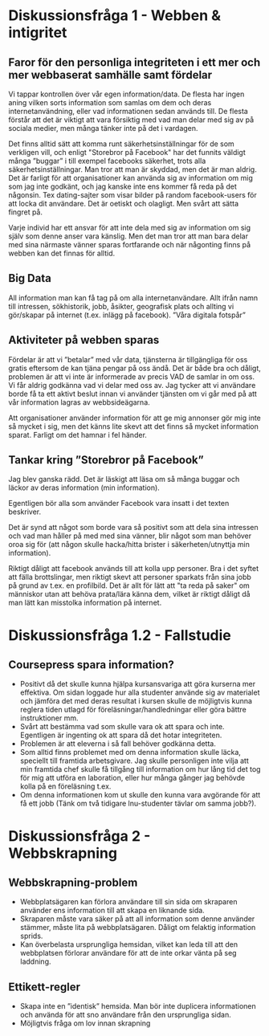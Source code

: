 Diskussionsfråga 1 - Webben & intigritet
=====================
Faror för den personliga integriteten i ett mer och mer webbaserat samhälle samt fördelar
---------------------
Vi tappar kontrollen över vår egen information/data. De flesta har ingen aning vilken sorts information som samlas om dem och deras internetanvändning, eller vad informationen sedan används till. De flesta förstår att det är viktigt att vara försiktig med vad man delar med sig av på sociala medier, men många tänker inte på det i vardagen. 

Det finns alltid sätt att komma runt säkerhetsinställningar för de som verkligen vill, och enligt "Storebror på Facebook" har det funnits väldigt många ”buggar” i till exempel facebooks säkerhet, trots alla säkerhetsinställningar. Man tror att man är skyddad, men det är man aldrig. Det är farligt för att organisationer kan använda sig av information om mig som jag inte godkänt, och jag kanske inte ens kommer få reda på det någonsin. Tex dating-sajter som visar bilder på random facebook-users för att locka dit användare. Det är oetiskt och olagligt. Men svårt att sätta fingret på. 

Varje individ har ett ansvar för att inte dela med sig av information om sig själv som denne anser vara känslig. Men det man tror att man bara delar med sina närmaste vänner sparas fortfarande och när någonting finns på webben kan det finnas för alltid.

Big Data
---------------------
All information man kan få tag på om alla internetanvändare. Allt ifrån namn till intressen, sökhistorik, jobb, åsikter, geografisk plats och allting vi gör/skapar på internet (t.ex. inlägg på facebook). ”Våra digitala fotspår”

Aktiviteter på webben sparas
---------------------
Fördelar är att vi ”betalar” med vår data, tjänsterna är tillgängliga för oss gratis eftersom de kan tjäna pengar på oss ändå. Det är både bra och dåligt, problemen är att vi inte är informerade av precis VAD de samlar in om oss. Vi får aldrig godkänna vad vi delar med oss av. Jag tycker att vi användare borde få ta ett aktivt beslut innan vi använder tjänsten om vi går med på att vår information lagras av webbsideägarna.

Att organisationer använder information för att ge mig annonser gör mig inte så mycket i sig, men det känns lite skevt att det finns så mycket information sparat. Farligt om det hamnar i fel händer.

Tankar kring ”Storebror på Facebook”
---------------------
Jag blev ganska rädd. Det är läskigt att läsa om så många buggar och läckor av deras information (min information). 

Egentligen bör alla som använder Facebook vara insatt i det texten beskriver. 

Det är synd att något som borde vara så positivt som att dela sina intressen och vad man håller på med med sina vänner, blir något som man behöver oroa sig för (att någon skulle hacka/hitta brister i säkerheten/utnyttja min information).

Riktigt dåligt att facebook används till att kolla upp personer. Bra i det syftet att fälla brottslingar, men riktigt skevt att personer sparkats från sina jobb på grund av t.ex. en profilbild. Det är allt för lätt att "ta reda på saker" om människor utan att behöva prata/lära känna dem, vilket är riktigt dåligt då man lätt kan misstolka information på internet.




Diskussionsfråga 1.2 - Fallstudie
=====================
Coursepress spara information?
---------------------
- Positivt då det skulle kunna hjälpa kursansvariga att göra kurserna mer effektiva. Om sidan loggade hur alla studenter använde sig av materialet och jämföra det med deras resultat i kursen skulle de möjligtvis kunna reglera tiden utlagd för föreläsningar/handledningar eller göra bättre instruktioner mm. 
- Svårt att bestämma vad som skulle vara ok att spara och inte. Egentligen är ingenting ok att spara då det hotar integriteten. 
- Problemen är att eleverna i så fall behöver godkänna detta.
- Som alltid finns problemet med om denna information skulle läcka, speciellt till framtida arbetsgivare. Jag skulle personligen inte vilja att min framtida chef skulle få tillgång till information om hur lång tid det tog för mig att utföra en laboration, eller hur många gånger jag behövde kolla på en föreläsning t.ex.
- Om denna informationen kom ut skulle den kunna vara avgörande för att få ett jobb (Tänk om två tidigare lnu-studenter tävlar om samma jobb?).


Diskussionsfråga 2 - Webbskrapning
=====================
Webbskrapning-problem
---------------------
- Webbplatsägaren kan förlora användare till sin sida om skraparen använder ens information till att skapa en liknande sida.
- Skraparen måste vara säker på att all information som denne använder stämmer, måste lita på webbplatsägaren. Dåligt om felaktig information sprids.
- Kan överbelasta ursprungliga hemsidan, vilket kan leda till att den webbplatsen förlorar användare för att de inte orkar vänta på seg laddning.

Ettikett-regler
------------------------
- Skapa inte en ”identisk” hemsida. Man bör inte duplicera informationen och använda för att sno användare från den ursprungliga sidan.
- Möjligtvis fråga om lov innan skrapning

